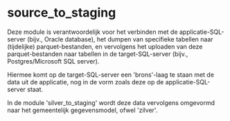 # source_to_staging

Deze module is verantwoordelijk voor het verbinden met de applicatie-SQL-server (bijv., Oracle database),
het dumpen van specifieke tabellen naar (tijdelijke) parquet-bestanden,
en vervolgens het uploaden van deze parquet-bestanden naar tabellen in de
target-SQL-server (bijv., Postgres/Microsoft SQL server).

Hiermee komt op de target-SQL-server een 'brons'-laag te staan met de data uit de applicatie,
nog in de vorm zoals deze op de applicatie-SQL-server staat.

In de module 'silver_to_staging' wordt deze data vervolgens omgevormd naar het gemeentelijk gegevensmodel,
ofwel 'zilver'.